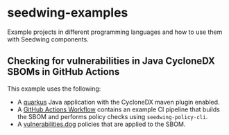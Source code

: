# seedwing-examples

Example projects in different programming languages and how to use them with Seedwing components.

## Checking for vulnerabilities in Java CycloneDX SBOMs in GitHub Actions

This example uses the following:

* A [quarkus](java) Java application with the CycloneDX maven plugin enabled.
* A [GitHub Actions Workflow](.github/workflows/java-ci.yaml#L15) contains an example CI pipeline that builds the SBOM and performs policy checks using `seedwing-policy-cli`.
* A [vulnerabilities.dog](policies/vulnerabilities.dog) policies that are applied to the SBOM.
